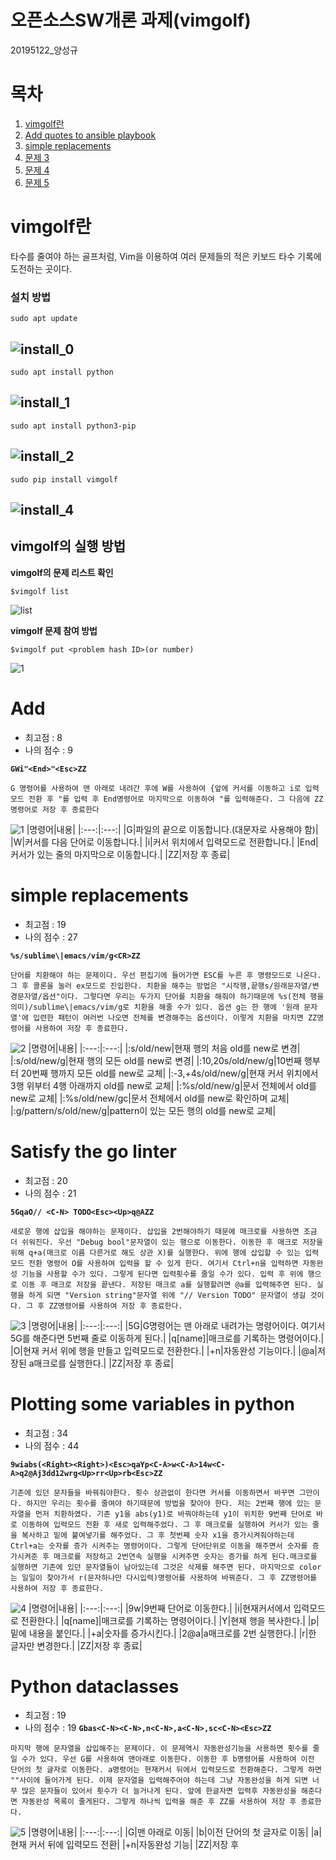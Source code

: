 # 오픈소스SW개론 과제(vimgolf)
20195122_양성규
# 목차
1. [vimgolf란](#vimgolf란)
2. [Add quotes to ansible playbook](#Addquotestoansibleplaybook)
3. [simple replacements](#simplereplacements)
4. [문제 3](#Satisfythegolinter)
5. [문제 4](#Plottingsomevariablesinpython)
6. [문제 5](#Pythondataclasses)

# vimgolf란
타수를 줄여야 하는 골프처럼, Vim을 이용하여 여러 문제들의 적은 키보드 타수 기록에 도전하는 곳이다.
### 설치 방법
```sudo apt update```

![install_0](https://user-images.githubusercontent.com/94627358/144376833-752349c8-da35-4696-8539-91a2b8214feb.PNG)
---
```sudo apt install python```

![install_1](https://user-images.githubusercontent.com/94627358/144376837-d2a4f60a-eec1-47cc-b330-ba1cdf81ae2f.PNG)
---
```sudo apt install python3-pip```

![install_2](https://user-images.githubusercontent.com/94627358/144376839-ab2c38fa-73a7-460e-a1c8-bf47c4727b43.PNG)
---
```sudo pip install vimgolf```

![install_4](https://user-images.githubusercontent.com/94627358/144376840-84b9edf7-ea15-4bed-9717-e952b562574f.PNG)
---
## vimgolf의 실행 방법
**vimgolf의 문제 리스트 확인**

```$vimgolf list```

![list](https://user-images.githubusercontent.com/94627358/144377425-47186a1e-33c3-4dfc-b2a6-50f9ee758aa1.PNG)

**vimgolf 문제 참여 방법**

```$vimgolf put <problem hash ID>(or number)```

![1](https://user-images.githubusercontent.com/94627358/144378196-552d4c5a-231e-4aeb-ad47-75829ad59587.PNG)

# Add
- 최고점 : 8
- 나의 점수 : 9

**```GWi"<End>"<Esc>ZZ```**

```G 명령어를 사용하여 맨 아래로 내려간 후에 W를 사용하여 {앞에 커서를 이동하고 i로 입력모드 전환 후 "를 입력 후 End명령어로 마지막으로 이동하여 "를 입력해준다. 그 다음에 ZZ명령어로 저장 후 종료한다```

![1](https://user-images.githubusercontent.com/94627358/144412286-923167e5-b803-4c50-be14-03ccdda44f42.gif)
|명령어|내용|
|:---:|:---:|
|G|파일의 끝으로 이동합니다.(대문자로 사용해야 함)|
|W|커서를 다음 단어로 이동합니다.|
|i|커서 위치에서 입력모드로 전환합니다.|
|End|커서가 있는 줄의 마지막으로 이동합니다.|
|ZZ|저장 후 종료|

# simple replacements
- 최고점 : 19
- 나의 점수 : 27

**```%s/sublime\|emacs/vim/g<CR>ZZ```**

```단어를 치환해야 하는 문제이다. 우선 편집기에 들어가면 ESC를 누른 후 명령모드로 나온다.그 후 콜론을 눌러 ex모드로 진입한다. 치환을 해주는 방법은 "시작행,끝행s/원래문자열/변경문자열/옵션"이다. 그렇다면 우리는 두가지 단어를 치환을 해줘야 하기때문에 %s(전체 행을 의미)/sublime\|emacs/vim/g로 치환을 해줄 수가 있다. 옵션 g는 한 행에 '원래 문자열'에 입련한 패턴이 여러번 나오면 전체를 변경해주는 옵션이다. 이렇게 치환을 마치면 ZZ명령어를 사용하여 저장 후 종료한다.```

![2](https://user-images.githubusercontent.com/94627358/144409380-a9e2be21-bb29-45d5-8831-06e2b552ef7c.gif)
|명령어|내용|
|:---:|:---:|
|:s/old/new|현재 행의 처음 old를 new로 변경|
|:s/old/new/g|현재 행의 모든 old를 new로 변경|
|:10,20s/old/new/g|10번째 행부터 20번째 행까지 모든 old를 new로 교체|
|:-3,+4s/old/new/g|현재 커서 위치에서 3행 위부터 4행 아래까지 old를 new로 교체|
|:%s/old/new/g|문서 전체에서 old를 new로 교체|
|:%s/old/new/gc|문서 전체에서 old를 new로 확인하며 교체|
|:g/pattern/s/old/new/g|pattern이 있는 모든 행의 old를 new로 교체|

# Satisfy the go linter
- 최고점 : 20
- 나의 점수 : 21

**```5GqaO// <C-N> TODO<Esc><Up>q@AZZ```**

```새로운 행에 삽입을 해야하는 문제이다. 삽입을 2번해야하기 때문에 매크로를 사용하면 조금 더 쉬워진다. 우선 "Debug bool"문자열이 있는 행으로 이동한다. 이동한 후 매크로 저장을 위해 q+a(매크로 이름 다른거로 해도 상관 X)를 실행한다. 위에 행에 삽입할 수 있는 입력모드 전환 명령어 O를 사용하여 입력을 할 수 있게 한다. 여기서 Ctrl+n을 입력하면 자동완성 기능을 사용할 수가 있다. 그렇게 된다면 입력횟수를 줄일 수가 있다. 입력 후 위에 행으로 이동 후 매크로 저장을 끝낸다. 저장된 매크로 a를 실행할려면 @a를 입력해주면 된다. 실행을 하게 되면 "Version string"문자열 위에 "// Version TODO" 문자열이 생길 것이다. 그 후 ZZ명령어를 사용하여 저장 후 종료한다.```

![3](https://user-images.githubusercontent.com/94627358/144409399-11b4e4b1-0f25-49e8-992a-d61b18305288.gif)
|명령어|내용|
|:---:|:---:|
|5G|G명령어는 맨 아래로 내려가는 명령어이다. 여기서 5G를 해준다면 5번째 줄로 이동하게 된다.|
|q[name]|매크로를 기록하는 명령어이다.|
|O|현재 커서 위에 행을 만들고 입력모드로 전환한다.|
|<Ctrl>+n|자동완성 기능이다.|
|@a|저장된 a매크로를 실행한다.|
|ZZ|저장 후 종료|
  
# Plotting some variables in python
- 최고점 : 34
- 나의 점수 : 44
  
**```9wiabs(<Right><Right>)<Esc>qaYp<C-A>w<C-A>14w<C-A>q2@Aj3dd12wrg<Up>rr<Up>rb<Esc>ZZ```**

 ```기존에 있던 문자들을 바꿔줘야한다. 횟수 상관없이 한다면 커서를 이동하면서 바꾸면 그만이다. 하지만 우리는 횟수를 줄여야 하기때문에 방법을 찾아야 한다. 저는 2번째 행에 있는 문자열을 먼저 치환하였다. 기존 y1을 abs(y1)로 바꿔야하는데 y1이 위치한 9번째 단어로 바로 이동하여 입력모드 전환 후 새로 입력해주었다. 그 후 매크로를 실행하여 커서가 있는 줄을 복사하고 밑에 붙여넣기를 해주었다. 그 후 첫번째 숫자 x1을 증가시켜줘야하는데 Ctrl+a는 숫자를 증가 시켜주는 명령어이다. 그렇게 단어단위로 이동을 해주면서 숫자를 증가시켜준 후 매크로를 저장하고 2번연속 실행을 시켜주면 숫자는 증가를 하게 된다.매크로를 실행하면 기존에 있던 문자열들이 남아있는데 그것은 삭제를 해주면 된다. 마지막으로 color는 일일이 찾아가서 r(문자하나만 다시입력)명령어를 사용하여 바꿔준다. 그 후 ZZ명령어를 사용하여 저장 후 종료한다.```
  
![4](https://user-images.githubusercontent.com/94627358/144409415-296709fa-4195-41c1-8ab8-9aad173e338b.gif)
|명령어|내용|
|:---:|:---:|
|9w|9번째 단어로 이동한다.|
|i|현재커서에서 입력모드로 전환한다.|
|q[name]|매크로를 기록하는 명령어이다.|
|Y|현재 행을 복사한다.|
|p|밑에 내용을 붙인다.|
|<Ctrl>+a|숫자를 증가시킨다.|
|2@a|a매크로를 2번 실행한다.|
|r|한 글자만 변경한다.|
|ZZ|저장 후 종료|
  
# Python dataclasses
- 최고점 : 19
- 나의 점수 : 19
**```Gbas<C-N><C-N>,n<C-N>,a<C-N>,sc<C-N><Esc>ZZ```**

```마지막 행에 문자열을 삽입해주는 문제이다. 이 문제역시 자동완성기능을 사용하면 횟수를 줄일 수가 있다. 우선 G를 사용하여 맨아래로 이동한다. 이동한 후 b명령어를 사용하여 이전 단어의 첫 글자로 이동한다. a명령어는 현재커서 뒤에서 입력모드로 전환해준다. 그렇게 하면 ""사이에 들어가게 된다. 이제 문자열을 입력해주어야 하는데 그냥 자동완성을 하게 되면 너무 많은 문자들이 있어서 횟수가 더 늘거나게 된다. 앞에 한글자면 입력후 자동완성을 해준다면 자동완성 목록이 줄게된다. 그렇게 하나씩 입력을 해준 후 ZZ를 사용하여 저장 후 종료한다.```
  
![5](https://user-images.githubusercontent.com/94627358/144409462-890ee5ac-afb1-45bc-869c-98c4ed631c5b.gif)
|명령어|내용|
|:---:|:---:|
|G|맨 아래로 이동|
|b|이전 단어의 첫 글자로 이동|
|a|현재 커서 뒤에 입력모드 전환|
|<Ctrl>+n|자동완성 기능|
|ZZ|저장 후 

